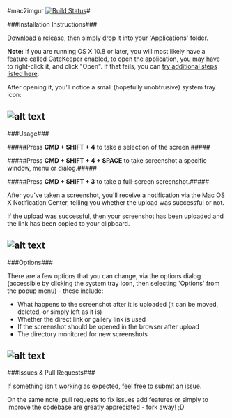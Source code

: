 #mac2imgur [![Build Status](http://ci.rauix.net/buildStatus/icon?job=mac2imgur)](http://ci.rauix.net/job/mac2imgur/)#


###Installation Instructions###

[Download](https://github.com/rauix/mac2imgur/releases) a release, then simply drop it into your 'Applications' folder.

**Note:** If you are running OS X 10.8 or later, you will most likely have a feature called GateKeeper enabled, to open the application, you may have to right-click it, and click "Open". If that fails, you can [try additional steps listed here](http://support.apple.com/kb/ht5290).

After opening it, you'll notice a small (hopefully unobtrusive) system tray icon:

![alt text](http://i.imgur.com/7bnd5pz.png "mac2imgur system tray icon")
---

###Usage###

#####Press **CMD + SHIFT + 4** to take a selection of the screen.#####

#####Press **CMD + SHIFT + 4 + SPACE** to take screenshot a specific window, menu or dialog.#####

#####Press **CMD + SHIFT + 3** to take a full-screen screenshot.#####

After you've taken a screenshot, you'll receive a notification via the Mac OS X Notification Center, telling you whether the upload was successful or not.

If the upload was successful, then your screenshot has been uploaded and the link has been copied to your clipboard.

![alt text](http://i.imgur.com/D7PAsRP.png "mac2imgur upload notification")
---

###Options###

There are a few options that you can change, via the options dialog (accessible by clicking the system tray icon, then selecting 'Options' from the popup menu) - these include:

* What happens to the screenshot after it is uploaded (it can be moved, deleted, or simply left as it is)
* Whether the direct link or gallery link is used
* If the screenshot should be opened in the browser after upload
* The directory monitored for new screenshots

![alt text](http://i.imgur.com/ayY42ur.png "mac2imgur options menu")
---

###Issues & Pull Requests###

If something isn't working as expected, feel free to [submit an issue](https://github.com/rauix/mac2imgur/issues).

On the same note, pull requests to fix issues add features or simply to improve the codebase are greatly appreciated - fork away! ;D
